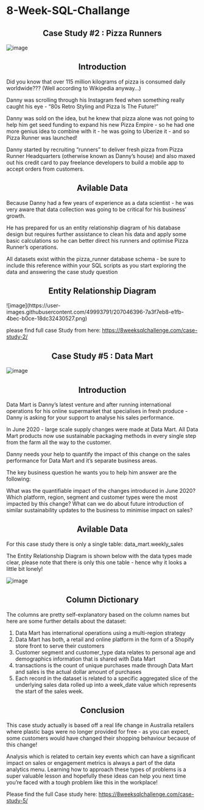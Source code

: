 # 8-Week-SQL-Challange

<h2 align="center"> Case Study #2 : Pizza Runners </h2>

![image](https://user-images.githubusercontent.com/49993791/207045905-0daa7f46-81bf-4fbf-9ae1-bcda1761e39b.png)


<h2 align="center">Introduction</h2>
Did you know that over 115 million kilograms of pizza is consumed daily worldwide??? (Well according to Wikipedia anyway…)

Danny was scrolling through his Instagram feed when something really caught his eye - “80s Retro Styling and Pizza Is The Future!”

Danny was sold on the idea, but he knew that pizza alone was not going to help him get seed funding to expand his new Pizza Empire - so he had one more genius idea to combine with it - he was going to Uberize it - and so Pizza Runner was launched!

Danny started by recruiting “runners” to deliver fresh pizza from Pizza Runner Headquarters (otherwise known as Danny’s house) and also maxed out his credit card to pay freelance developers to build a mobile app to accept orders from customers.

<h2 align="center"> Avilable Data </h2>
Because Danny had a few years of experience as a data scientist - he was very aware that data collection was going to be critical for his business’ growth.

He has prepared for us an entity relationship diagram of his database design but requires further assistance to clean his data and apply some basic calculations so he can better direct his runners and optimise Pizza Runner’s operations.

All datasets exist within the pizza_runner database schema - be sure to include this reference within your SQL scripts as you start exploring the data and answering the case study question

<h2 align="center"> Entity Relationship Diagram </h2>
![image](https://user-images.githubusercontent.com/49993791/207046396-7a3f7eb8-e1fb-4bec-b0ce-18dc32430527.png)


please find full case Study from here: https://8weeksqlchallenge.com/case-study-2/

<h2 align="center"> Case Study #5 : Data Mart </h2>

![image](https://user-images.githubusercontent.com/49993791/205490900-a5b813cf-ff66-4737-9fcb-6788db493512.png)

<h2 align="center">Introduction</h2>

Data Mart is Danny’s latest venture and after running international operations for his online supermarket that specialises in fresh produce - Danny is asking for your support to analyse his sales performance.

In June 2020 - large scale supply changes were made at Data Mart. All Data Mart products now use sustainable packaging methods in every single step from the farm all the way to the customer.

Danny needs your help to quantify the impact of this change on the sales performance for Data Mart and it’s separate business areas.

The key business question he wants you to help him answer are the following:

What was the quantifiable impact of the changes introduced in June 2020?
Which platform, region, segment and customer types were the most impacted by this change?
What can we do about future introduction of similar sustainability updates to the business to minimise impact on sales?


<h2 align="center">Avilable Data</h2>
For this case study there is only a single table: data_mart.weekly_sales

The Entity Relationship Diagram is shown below with the data types made clear, please note that there is only this one table - hence why it looks a little bit lonely!

![image](https://user-images.githubusercontent.com/49993791/205487790-4d51cf00-0879-47c2-8536-e7fc75cf4092.png)

<h2 align="center"> Column Dictionary </h2>
The columns are pretty self-explanatory based on the column names but here are some further details about the dataset:

1. Data Mart has international operations using a multi-region strategy
2. Data Mart has both, a retail and online platform in the form of a Shopify store front to serve their customers
3. Customer segment and customer_type data relates to personal age and demographics information that is shared with Data Mart
4. transactions is the count of unique purchases made through Data Mart and sales is the actual dollar amount of purchases
5. Each record in the dataset is related to a specific aggregated slice of the underlying sales data rolled up into a week_date value which represents the start of the sales week.

<h2 align="center"> Conclusion </h2>
This case study actually is based off a real life change in Australia retailers where plastic bags were no longer provided for free - as you can expect, some customers would have changed their shopping behaviour because of this change!

Analysis which is related to certain key events which can have a significant impact on sales or engagement metrics is always a part of the data analytics menu. Learning how to approach these types of problems is a super valuable lesson and hopefully these ideas can help you next time you’re faced with a tough problem like this in the workplace!

Please find the full Case study here: https://8weeksqlchallenge.com/case-study-5/


